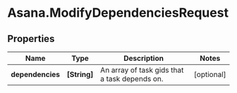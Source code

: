 # Asana.ModifyDependenciesRequest

## Properties
Name | Type | Description | Notes
------------ | ------------- | ------------- | -------------
**dependencies** | **[String]** | An array of task gids that a task depends on. | [optional] 
